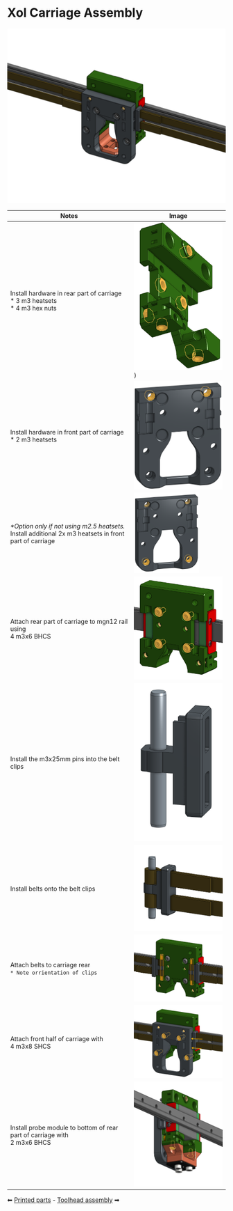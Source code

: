 # Xol Carriage Assembly
![Xol Carriage Image](images/xol_carriage/xol_carriage.png)



Notes | Image 
---------|----------
 Install hardware in rear part of carriage <br /> * 3 m3 heatsets<br />* 4 m3 hex nuts| <img src='images/xol_carriage/xol_carriage_rear_hardware.png' width=300 />)
 Install hardware in front part of carriage <br />* 2 m3 heatsets | <img src='images/xol_carriage/xol_carriage_front_hardware.png' width=300 />
 <I>*Option only if not using m2.5 heatsets.</i><br /> Install additional 2x m3 heatsets in front part of carriage |  <img src='images/xol_carriage/xol_carriage_front_optional_hardware.png' width=150 />
 Attach rear part of carriage to mgn12 rail using <br />4 m3x6 BHCS | <img src='images/xol_carriage/xol_carriage_rear_attachtorail.png' width=300 />
 Install the m3x25mm pins into the belt clips | <img src='images/xol_carriage/belt_clip.png' width=300 />
 Install belts onto the belt clips | <img src='images/xol_carriage/belt_clip_with_belts.png' width=300 />
 Attach belts to carriage rear <br/>`* Note orrientation of clips` | <img src='images/xol_carriage/xol_carriage_rear_attachbelts.png' width=300 />
 Attach front half of carriage with <br /> 4 m3x8 SHCS | <img src='images/xol_carriage/xol_carriage_front_attachtorail.png' width=300 />
 Install probe module to bottom of rear part of carriage with <br />2 m3x6 BHCS | <img src='images/xol_carriage/xol_carriage_attach_probe.png' width=300 />

⬅  [Printed parts](printing.md) - [Toolhead assembly](toolhead_assembly.md) ➡